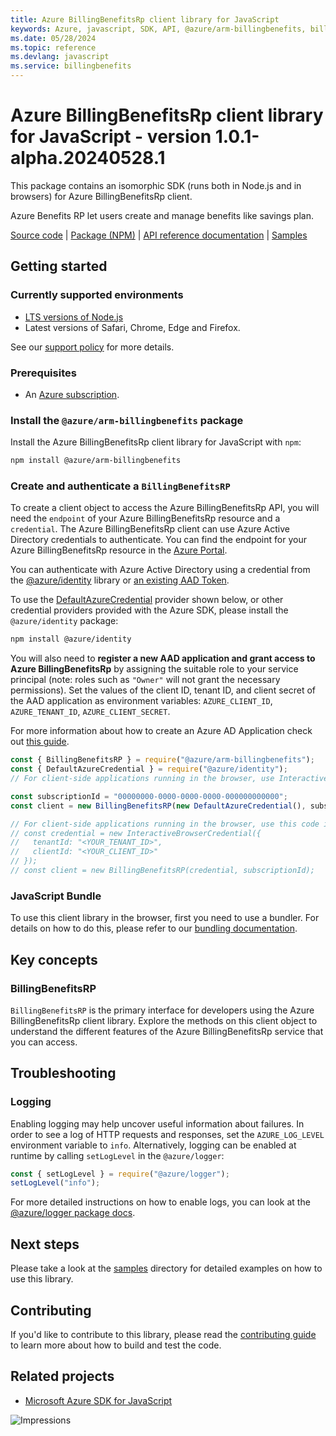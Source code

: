 ```yaml
---
title: Azure BillingBenefitsRp client library for JavaScript
keywords: Azure, javascript, SDK, API, @azure/arm-billingbenefits, billingbenefits
ms.date: 05/28/2024
ms.topic: reference
ms.devlang: javascript
ms.service: billingbenefits
---
```

# Azure BillingBenefitsRp client library for JavaScript - version 1.0.1-alpha.20240528.1 


This package contains an isomorphic SDK (runs both in Node.js and in browsers) for Azure BillingBenefitsRp client.

Azure Benefits RP let users create and manage benefits like savings plan.

[Source code](https://github.com/Azure/azure-sdk-for-js/tree/main/sdk/billingbenefits/arm-billingbenefits) |
[Package (NPM)](https://www.npmjs.com/package/@azure/arm-billingbenefits) |
[API reference documentation](/javascript/api/@azure/arm-billingbenefits) |
[Samples](https://github.com/Azure-Samples/azure-samples-js-management)

## Getting started

### Currently supported environments

- [LTS versions of Node.js](https://github.com/nodejs/release#release-schedule)
- Latest versions of Safari, Chrome, Edge and Firefox.

See our [support policy](https://github.com/Azure/azure-sdk-for-js/blob/main/SUPPORT.md) for more details.

### Prerequisites

- An [Azure subscription][azure_sub].

### Install the `@azure/arm-billingbenefits` package

Install the Azure BillingBenefitsRp client library for JavaScript with `npm`:

```bash
npm install @azure/arm-billingbenefits
```

### Create and authenticate a `BillingBenefitsRP`

To create a client object to access the Azure BillingBenefitsRp API, you will need the `endpoint` of your Azure BillingBenefitsRp resource and a `credential`. The Azure BillingBenefitsRp client can use Azure Active Directory credentials to authenticate.
You can find the endpoint for your Azure BillingBenefitsRp resource in the [Azure Portal][azure_portal].

You can authenticate with Azure Active Directory using a credential from the [@azure/identity][azure_identity] library or [an existing AAD Token](https://github.com/Azure/azure-sdk-for-js/blob/master/sdk/identity/identity/samples/AzureIdentityExamples.md#authenticating-with-a-pre-fetched-access-token).

To use the [DefaultAzureCredential][defaultazurecredential] provider shown below, or other credential providers provided with the Azure SDK, please install the `@azure/identity` package:

```bash
npm install @azure/identity
```

You will also need to **register a new AAD application and grant access to Azure BillingBenefitsRp** by assigning the suitable role to your service principal (note: roles such as `"Owner"` will not grant the necessary permissions).
Set the values of the client ID, tenant ID, and client secret of the AAD application as environment variables: `AZURE_CLIENT_ID`, `AZURE_TENANT_ID`, `AZURE_CLIENT_SECRET`.

For more information about how to create an Azure AD Application check out [this guide](/azure/active-directory/develop/howto-create-service-principal-portal).

```javascript
const { BillingBenefitsRP } = require("@azure/arm-billingbenefits");
const { DefaultAzureCredential } = require("@azure/identity");
// For client-side applications running in the browser, use InteractiveBrowserCredential instead of DefaultAzureCredential. See https://aka.ms/azsdk/js/identity/examples for more details.

const subscriptionId = "00000000-0000-0000-0000-000000000000";
const client = new BillingBenefitsRP(new DefaultAzureCredential(), subscriptionId);

// For client-side applications running in the browser, use this code instead:
// const credential = new InteractiveBrowserCredential({
//   tenantId: "<YOUR_TENANT_ID>",
//   clientId: "<YOUR_CLIENT_ID>"
// });
// const client = new BillingBenefitsRP(credential, subscriptionId);
```


### JavaScript Bundle
To use this client library in the browser, first you need to use a bundler. For details on how to do this, please refer to our [bundling documentation](https://aka.ms/AzureSDKBundling).

## Key concepts

### BillingBenefitsRP

`BillingBenefitsRP` is the primary interface for developers using the Azure BillingBenefitsRp client library. Explore the methods on this client object to understand the different features of the Azure BillingBenefitsRp service that you can access.

## Troubleshooting

### Logging

Enabling logging may help uncover useful information about failures. In order to see a log of HTTP requests and responses, set the `AZURE_LOG_LEVEL` environment variable to `info`. Alternatively, logging can be enabled at runtime by calling `setLogLevel` in the `@azure/logger`:

```javascript
const { setLogLevel } = require("@azure/logger");
setLogLevel("info");
```

For more detailed instructions on how to enable logs, you can look at the [@azure/logger package docs](https://github.com/Azure/azure-sdk-for-js/tree/main/sdk/core/logger).

## Next steps

Please take a look at the [samples](https://github.com/Azure-Samples/azure-samples-js-management) directory for detailed examples on how to use this library.

## Contributing

If you'd like to contribute to this library, please read the [contributing guide](https://github.com/Azure/azure-sdk-for-js/blob/main/CONTRIBUTING.md) to learn more about how to build and test the code.

## Related projects

- [Microsoft Azure SDK for JavaScript](https://github.com/Azure/azure-sdk-for-js)

![Impressions](https://azure-sdk-impressions.azurewebsites.net/api/impressions/azure-sdk-for-js%2Fsdk%2Fbillingbenefits%2Farm-billingbenefits%2FREADME.png)

[azure_cli]: /cli/azure
[azure_sub]: https://azure.microsoft.com/free/
[azure_sub]: https://azure.microsoft.com/free/
[azure_portal]: https://portal.azure.com
[azure_identity]: https://github.com/Azure/azure-sdk-for-js/tree/main/sdk/identity/identity
[defaultazurecredential]: https://github.com/Azure/azure-sdk-for-js/tree/main/sdk/identity/identity#defaultazurecredential

